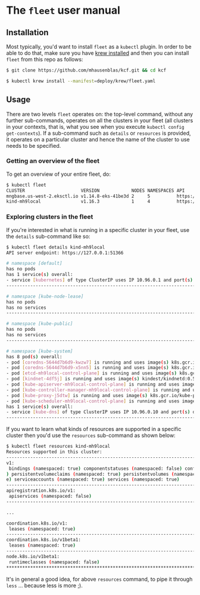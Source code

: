 # The `fleet` user manual

## Installation

Most typically, you'd want to install `fleet` as a `kubectl` plugin.
In order to be able to do that, make sure you have [krew installed](https://github.com/kubernetes-sigs/krew/#installation) and then you can install `fleet` from this repo as follows:

```sh
$ git clone https://github.com/mhausenblas/kcf.git && cd kcf

$ kubectl krew install --manifest=deploy/krew/fleet.yaml
```

## Usage

There are two levels `fleet` operates on: the top-level command, without any 
further sub-commands, operates on all the clusters in your fleet 
(all clusters in your contexts, that is, what you see when you execute 
`kubectl config get-contexts`). If a sub-command such as `details` or `resources` 
is provided, it operates on a particular cluster and hence the name of the 
cluster to use needs to be specified.

### Getting an overview of the fleet

To get an overview of your entire fleet, do:

```sh
$ kubectl fleet
CLUSTER                     VERSION            NODES NAMESPACES API
mngbase.us-west-2.eksctl.io v1.14.8-eks-41be3d 2     5          https://123456789ABCDEF.gr7.us-west-2.eks.amazonaws.com
kind-mh9local               v1.16.3            1     4          https://127.0.0.1:58836
```

### Exploring clusters in the fleet

If you're interested in what is running in a specific cluster in your fleet, 
use the `details` sub-command like so:

```sh
$ kubectl fleet details kind-mh9local
API server endpoint: https://127.0.0.1:51366

# namespace [default]
has no pods
has 1 service(s) overall:
- service [kubernetes] of type ClusterIP uses IP 10.96.0.1 and port(s) https TCP/443
--------------------------------------------------------------------------------

# namespace [kube-node-lease]
has no pods
has no services
--------------------------------------------------------------------------------

# namespace [kube-public]
has no pods
has no services
--------------------------------------------------------------------------------

# namespace [kube-system]
has 8 pod(s) overall:
- pod [coredns-5644d7b6d9-kwzw7] is running and uses image(s) k8s.gcr.io/coredns:1.6.2
- pod [coredns-5644d7b6d9-x5nn5] is running and uses image(s) k8s.gcr.io/coredns:1.6.2
- pod [etcd-mh9local-control-plane] is running and uses image(s) k8s.gcr.io/etcd:3.3.15-0
- pod [kindnet-4df5j] is running and uses image(s) kindest/kindnetd:0.5.3@sha256:bc1833b3da442bb639008dd5a62861a0419d3f64b58fce6fb38b749105232555
- pod [kube-apiserver-mh9local-control-plane] is running and uses image(s) k8s.gcr.io/kube-apiserver:v1.16.3
- pod [kube-controller-manager-mh9local-control-plane] is running and uses image(s) k8s.gcr.io/kube-controller-manager:v1.16.3
- pod [kube-proxy-j5dtw] is running and uses image(s) k8s.gcr.io/kube-proxy:v1.16.3
- pod [kube-scheduler-mh9local-control-plane] is running and uses image(s) k8s.gcr.io/kube-scheduler:v1.16.3
has 1 service(s) overall:
- service [kube-dns] of type ClusterIP uses IP 10.96.0.10 and port(s) dns UDP/53 dns-tcp TCP/53 metrics TCP/9153
--------------------------------------------------------------------------------
```

If you want to learn what kinds of resources are supported in a specific cluster
then you'd use the `resources` sub-command as shown below:

```sh
$ kubectl fleet resources kind-mh9local
Resources supported in this cluster:
--------------------------------------------------------------------------------
v1:
 bindings (namespaced: true) componentstatuses (namespaced: false) configmaps (namespaced: true) endpoints (namespaced: true) events (namespaced: true) limitranges (namespaced: true) namespaces (namespaced: false) nodes (namespaced: false
) persistentvolumeclaims (namespaced: true) persistentvolumes (namespaced: false) pods (namespaced: true) podtemplates (namespaced: true) replicationcontrollers (namespaced: true) resourcequotas (namespaced: true) secrets (namespaced: tru
e) serviceaccounts (namespaced: true) services (namespaced: true)
--------------------------------------------------------------------------------
apiregistration.k8s.io/v1:
 apiservices (namespaced: false)
--------------------------------------------------------------------------------

...

coordination.k8s.io/v1:
 leases (namespaced: true)
--------------------------------------------------------------------------------
coordination.k8s.io/v1beta1:
 leases (namespaced: true)
--------------------------------------------------------------------------------
node.k8s.io/v1beta1:
 runtimeclasses (namespaced: false)
********************************************************************************
```

It's in general a good idea, for above `resources` command, to pipe it through 
`less` … because less is more ;).



